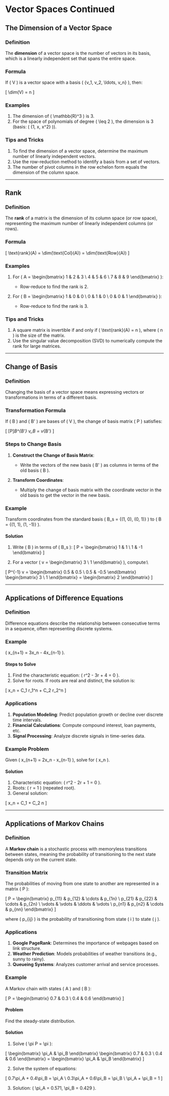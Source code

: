 # Vector Spaces Continued
## The Dimension of a Vector Space

### Definition
The **dimension** of a vector space is the number of vectors in its basis, which is a linearly independent set that spans the entire space.

### Formula
If \( V \) is a vector space with a basis \( \{v_1, v_2, \ldots, v_n\} \), then:

\[
\dim(V) = n
\]

### Examples
1. The dimension of \( \mathbb{R}^3 \) is 3.
2. For the space of polynomials of degree \( \leq 2 \), the dimension is 3 (basis: \( \{1, x, x^2\} \)).

### Tips and Tricks
1. To find the dimension of a vector space, determine the maximum number of linearly independent vectors.
2. Use the row-reduction method to identify a basis from a set of vectors.
3. The number of pivot columns in the row echelon form equals the dimension of the column space.

---

## Rank

### Definition
The **rank** of a matrix is the dimension of its column space (or row space), representing the maximum number of linearly independent columns (or rows).

### Formula
\[
\text{rank}(A) = \dim(\text{Col}(A)) = \dim(\text{Row}(A))
\]

### Examples
1. For \(
A = \begin{bmatrix} 1 & 2 & 3 \\ 4 & 5 & 6 \\ 7 & 8 & 9 \end{bmatrix}
\):
   - Row-reduce to find the rank is 2.

2. For \(
B = \begin{bmatrix} 1 & 0 & 0 \\ 0 & 1 & 0 \\ 0 & 0 & 1 \end{bmatrix}
\):
   - Row-reduce to find the rank is 3.

### Tips and Tricks
1. A square matrix is invertible if and only if \( \text{rank}(A) = n \), where \( n \) is the size of the matrix.
2. Use the singular value decomposition (SVD) to numerically compute the rank for large matrices.

---

## Change of Basis

### Definition
Changing the basis of a vector space means expressing vectors or transformations in terms of a different basis.

### Transformation Formula
If \( B \) and \( B' \) are bases of \( V \), the change of basis matrix \( P \) satisfies:

\[
[P]_B^{B'} v_B = v_{B'}
\]

### Steps to Change Basis
1. **Construct the Change of Basis Matrix**: 
   - Write the vectors of the new basis \( B' \) as columns in terms of the old basis \( B \).

2. **Transform Coordinates**: 
   - Multiply the change of basis matrix with the coordinate vector in the old basis to get the vector in the new basis.

### Example
Transform coordinates from the standard basis \( B_s = \{(1, 0), (0, 1)\} \) to \( B = \{(1, 1), (1, -1)\} \).

#### Solution
1. Write \( B \) in terms of \( B_s \):
\[
P = \begin{bmatrix} 1 & 1 \\ 1 & -1 \end{bmatrix}
\]

2. For a vector \( v = \begin{bmatrix} 3 \\ 1 \end{bmatrix} \), compute:\

\[
P^{-1} v = \begin{bmatrix} 0.5 & 0.5 \\ 0.5 & -0.5 \end{bmatrix} \begin{bmatrix} 3 \\ 1 \end{bmatrix} = \begin{bmatrix} 2 \end{bmatrix}
\]

---

## Applications of Difference Equations

### Definition
Difference equations describe the relationship between consecutive terms in a sequence, often representing discrete systems.

### Example
\( x_{n+1} = 3x_n - 4x_{n-1} \).

#### Steps to Solve
1. Find the characteristic equation: \( r^2 - 3r + 4 = 0 \).
2. Solve for roots. If roots are real and distinct, the solution is:

\[
x_n = C_1 r_1^n + C_2 r_2^n
\]

### Applications
1. **Population Modeling**: Predict population growth or decline over discrete time intervals.
2. **Financial Calculations**: Compute compound interest, loan payments, etc.
3. **Signal Processing**: Analyze discrete signals in time-series data.

### Example Problem
Given \( x_{n+1} = 2x_n - x_{n-1} \), solve for \( x_n \).

#### Solution
1. Characteristic equation: \( r^2 - 2r + 1 = 0 \).
2. Roots: \( r = 1 \) (repeated root).
3. General solution:

\[
x_n = C_1 + C_2 n
\]

---

## Applications of Markov Chains

### Definition
A **Markov chain** is a stochastic process with memoryless transitions between states, meaning the probability of transitioning to the next state depends only on the current state.

### Transition Matrix
The probabilities of moving from one state to another are represented in a matrix \( P \):

\[
P = \begin{bmatrix} p_{11} & p_{12} & \cdots & p_{1n} \\
p_{21} & p_{22} & \cdots & p_{2n} \\
\vdots & \vdots & \ddots & \vdots \\
p_{n1} & p_{n2} & \cdots & p_{nn} \end{bmatrix}
\]

where \( p_{ij} \) is the probability of transitioning from state \( i \) to state \( j \).

### Applications
1. **Google PageRank**: Determines the importance of webpages based on link structure.
2. **Weather Prediction**: Models probabilities of weather transitions (e.g., sunny to rainy).
3. **Queueing Systems**: Analyzes customer arrival and service processes.

### Example
A Markov chain with states \( A \) and \( B \):

\[
P = \begin{bmatrix} 0.7 & 0.3 \\
0.4 & 0.6 \end{bmatrix}
\]

#### Problem
Find the steady-state distribution.

#### Solution
1. Solve \( \pi P = \pi \):

\[
\begin{bmatrix} \pi_A & \pi_B \end{bmatrix} \begin{bmatrix} 0.7 & 0.3 \\
0.4 & 0.6 \end{bmatrix} = \begin{bmatrix} \pi_A & \pi_B \end{bmatrix}
\]

2. Solve the system of equations:

\[
0.7\pi_A + 0.4\pi_B = \pi_A \\
0.3\pi_A + 0.6\pi_B = \pi_B \\
\pi_A + \pi_B = 1
\]

3. Solution: \( \pi_A = 0.571, \pi_B = 0.429 \).

